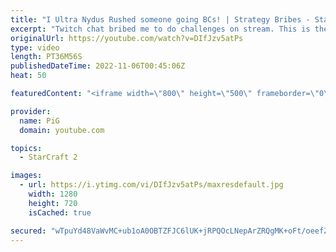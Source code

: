 ```yaml
---
title: "I Ultra Nydus Rushed someone going BCs! | Strategy Bribes - StarCraft 2"
excerpt: "Twitch chat bribed me to do challenges on stream. This is the result! First one is ultra nydus... against someone going BCs! -- 🐷 Second Channel for Learning StarCraft 2: https://www.youtube.com/c/PiGRandom 🐷 Third Channel for Daily Pro Casts: https://www.youtube.com/c/PiGCasts -- 🐷 Watch live at"
originalUrl: https://youtube.com/watch?v=DIfJzv5atPs
type: video
length: PT36M56S
publishedDateTime: 2022-11-06T00:45:06Z
heat: 50

featuredContent: "<iframe width=\"800\" height=\"500\" frameborder=\"0\" src=\"https://www.youtube.com/embed/DIfJzv5atPs\" allow=\"accelerometer; autoplay; encrypted-media; gyroscope; picture-in-picture\" allowfullscreen></iframe>"

provider:
  name: PiG
  domain: youtube.com

topics:
  - StarCraft 2

images:
  - url: https://i.ytimg.com/vi/DIfJzv5atPs/maxresdefault.jpg
    width: 1280
    height: 720
    isCached: true

secured: "wTpuYd48VaWvMC+ub1oA0OBTZFJC6lUK+jRPQOcLNepArZRQgMK+oFt/oeefZLiuSygNZZ1hRDN4+UfFnGcoRXoy/C8x2yxIur8lgG5MmC+LUuh1iHvR4DpsT456fdt/9fRcmQap9gF/+uj4fuqWwVhzu+SI1cFz8MQMTZU6q9zFg4wLS2nACMbq/3abVQ21ifv8Q1cCbuh+B/97TI4pjKUja8F1ZEaBiYRbP4CpAv+COiRTPUy2RePME2hf2DnjrdxaJogDmUiJDuSNFcvukzC5flqLazXM7SWJl1qPr0BX3YthOpoZLyDftTOzcx3g6LjxyMOkyefF+2qR6AnyAY0zWsd1tCeYdrI94jyEqxr4sx5/PLTi6rLq5YraokSiY1Aa37N7QZ89v5TqpSQB2H38uxZ7f6kT+1AxFZRIcwg=;ywOwslKgsBo1l5txze/E3Q=="
---
```


